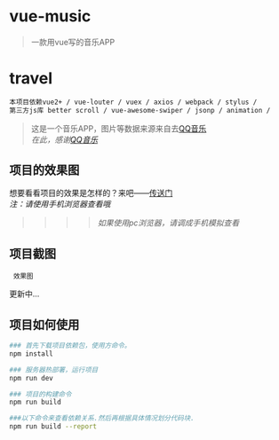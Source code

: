 # vue-music

> 一款用vue写的音乐APP

# travel
``` bash
本项目依赖vue2+ / vue-louter / vuex / axios / webpack / stylus /
第三方js库 better scroll / vue-awesome-swiper / jsonp / animation /
```


> 这是一个音乐APP，图片等数据来源来自去[QQ音乐](https://y.qq.com) <br />
*在此，感谢[QQ音乐](https://y.qq.com)*

## 项目的效果图

想要看看项目的效果是怎样的？来吧——[传送门](https://wuufeii.github.io/music/index.html) <br />
*注：请使用手机浏览器查看哦*
>>>> *如果使用pc浏览器，请调成手机模拟查看*

## 项目截图

     效果图
更新中...
  

## 项目如何使用

``` bash
### 首先下载项目依赖包，使用方命令。
npm install

### 服务器热部署，运行项目
npm run dev

### 项目的构建命令
npm run build

###以下命令来查看依赖关系.然后再根据具体情况划分代码块.
npm run build --report
```
